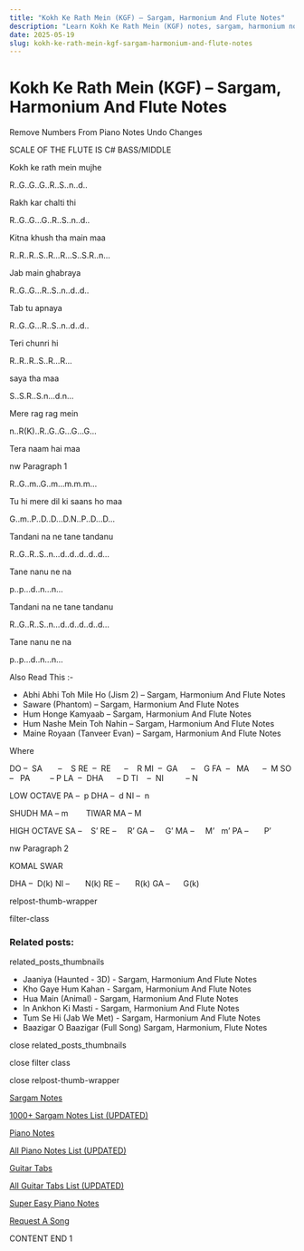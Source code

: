 ```yaml
---
title: "Kokh Ke Rath Mein (KGF) – Sargam, Harmonium And Flute Notes"
description: "Learn Kokh Ke Rath Mein (KGF) notes, sargam, harmonium notations and flute notes. Easy step-by-step tutorial for beginners."
date: 2025-05-19
slug: kokh-ke-rath-mein-kgf-sargam-harmonium-and-flute-notes
---
```


# Kokh Ke Rath Mein (KGF) – Sargam, Harmonium And Flute Notes

Remove Numbers From Piano Notes
Undo Changes

SCALE OF THE FLUTE IS C# BASS/MIDDLE

Kokh ke rath mein mujhe

R..G..G..G..R..S..n..d..

Rakh kar chalti thi

R..G..G…G..R..S..n..d..

Kitna khush tha main maa

R..R..R..S..R…R…S..S.R..n…

Jab main ghabraya

R..G..G…R..S..n..d..d..

Tab tu apnaya

R..G..G…R..S..n..d..d..

Teri chunri hi

R..R..R..S..R…R…

saya tha maa

S..S.R..S.n…d.n…

Mere rag rag mein

n..R(K)..R..G..G…G…G…

Tera naam hai maa

nw Paragraph 1

R..G..m..G..m…m.m.m…

Tu hi mere dil ki saans ho maa

G..m..P..D..D…D.N..P..D…D…

Tandani na ne tane tandanu

R..G..R..S..n…d..d..d..d..d…

Tane nanu ne na

p..p…d..n…n…

Tandani na ne tane tandanu

R..G..R..S..n…d..d..d..d..d…

Tane nanu ne na

p..p…d..n…n…

Also Read This :-

* Abhi Abhi Toh Mile Ho (Jism 2) – Sargam, Harmonium And Flute Notes
* Saware (Phantom) – Sargam, Harmonium And Flute Notes
* Hum Honge Kamyaab – Sargam, Harmonium And Flute Notes
* Hum Nashe Mein Toh Nahin – Sargam, Harmonium And Flute Notes
* Maine Royaan (Tanveer Evan) – Sargam, Harmonium And Flute Notes

Where

DO –  SA       –    S
RE  –  RE      –    R
MI  –  GA      –    G
FA  –   MA      –  M
SO  –   PA         – P
LA  –  DHA      – D
TI    –  NI          – N

LOW OCTAVE
PA –  p
DHA –  d
NI –  n

SHUDH MA – m        TIWAR MA – M

HIGH OCTAVE
SA –    S’
RE –     R’
GA –     G’
MA –     M’   m’
PA –       P’

nw Paragraph 2

KOMAL SWAR

DHA –  D(k)
NI –       N(k)
RE –       R(k)
GA –      G(k)

relpost-thumb-wrapper

filter-class

### Related posts:

related_posts_thumbnails

* Jaaniya (Haunted - 3D) - Sargam, Harmonium And Flute Notes
* Kho Gaye Hum Kahan - Sargam, Harmonium And Flute Notes
* Hua Main (Animal) - Sargam, Harmonium And Flute Notes
* In Ankhon Ki Masti - Sargam, Harmonium And Flute Notes
* Tum Se Hi (Jab We Met) - Sargam, Harmonium And Flute Notes
* Baazigar O Baazigar (Full Song) Sargam, Harmonium, Flute Notes

close related_posts_thumbnails

close filter class

close relpost-thumb-wrapper

[Sargam Notes](https://www.notationsworld.com/sargam-notes.html)

[1000+ Sargam Notes List (UPDATED)](https://www.notationsworld.com/all-songs-list-sargam-notes.html)

[Piano Notes](https://www.notationsworld.com/piano-notes.html)

[All Piano Notes List (UPDATED)](https://www.notationsworld.com/all-songs-list-piano-notes.html)

[Guitar Tabs](https://www.notationsworld.com/guitar-tabs.html)

[All Guitar Tabs List (UPDATED)](https://www.notationsworld.com/all-songs-list-guitar-tabs.html)

[Super Easy Piano Notes](https://studywall.in/)

[Request A Song](https://www.notationsworld.com/request-a-song.html)

CONTENT END 1

